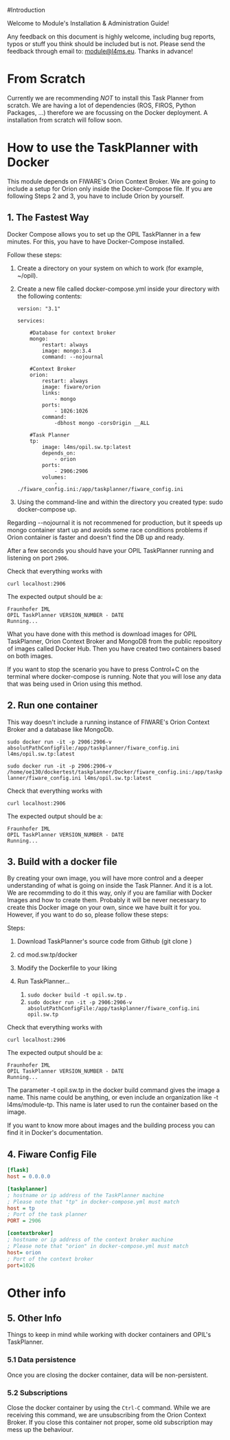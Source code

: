 #Introduction
 
Welcome to Module's Installation & Administration Guide!

Any feedback on this document is highly welcome, including bug reports, typos or stuff you think should be included but is not. Please send the feedback through email to: module@l4ms.eu. Thanks in advance!

# From Scratch
Currently we are recommending *NOT* to install this Task Planner from scratch. We are having a lot of dependencies (ROS, FIROS, Python Packages, ...) therefore we are focussing on the Docker deployment. A installation from scratch will follow soon.

# How to use the TaskPlanner with Docker

This module depends on FIWARE's Orion Context Broker. We are going to include a setup for Orion only inside the Docker-Compose file. If you are following Steps 2 and 3, you have to include Orion by yourself.

## 1. The Fastest Way
Docker Compose allows you to set up the OPIL TaskPlanner in a few minutes. For this, you have to have Docker-Compose installed.


Follow these steps:

1. Create a directory on your system on which to work (for example, ~/opil).

2. Create a new file called docker-compose.yml inside your directory with the following contents:
    ```
    version: "3.1"

    services:

        #Database for context broker
        mongo:
            restart: always
            image: mongo:3.4
            command: --nojournal                  

        #Context Broker
        orion:
            restart: always
            image: fiware/orion
            links:
                - mongo
            ports:
                - 1026:1026
            command: 
                -dbhost mongo -corsOrigin __ALL  
                
        #Task Planner
        tp:
            image: l4ms/opil.sw.tp:latest
            depends_on:
                - orion
            ports:
                - 2906:2906
            volumes:
                - ./fiware_config.ini:/app/taskplanner/fiware_config.ini  
    ```
 

3. Using the command-line and within the directory you created type: sudo docker-compose up.

Regarding --nojournal it is not recommened for production, but it speeds up mongo container start up and avoids some race conditions problems if Orion container is faster and doesn't find the DB up and ready.

After a few seconds you should have your OPIL TaskPlanner running and listening on port `2906`.


Check that everything works with

`curl localhost:2906`


The expected output should be a:

```
Fraunhofer IML
OPIL TaskPlanner VERSION_NUMBER - DATE
Running...
```


What you have done with this method is download images for OPIL TaskPlanner, Orion Context Broker and MongoDB from the public repository of images called Docker Hub. Then you have created two containers based on both images.

If you want to stop the scenario you have to press Control+C on the terminal where docker-compose is running. Note that you will lose any data that was being used in Orion using this method.

## 2. Run one container

This way doesn't include a running instance of FIWARE's Orion Context Broker and a database like MongoDb. 


`sudo docker run -it -p 2906:2906-v absolutPathConfigFile:/app/taskplanner/fiware_config.ini l4ms/opil.sw.tp:latest`

```sudo docker run -it -p 2906:2906-v /home/oe130/dockertest/taskplanner/Docker/fiware_config.ini:/app/taskplanner/fiware_config.ini l4ms/opil.sw.tp:latest```

Check that everything works with

```curl localhost:2906```

The expected output should be a:

```
Fraunhofer IML
OPIL TaskPlanner VERSION_NUMBER - DATE
Running...
```

## 3. Build with a docker file

By creating your own image, you will have more control and a deeper understanding of what is going on inside the Task Planner. And it is a lot. We are recommding to do it this way, only if you are familiar with Docker Images and how to create them. Probably it will be never necessary to create this Docker image on your own, since we have built it for you. However, if you want to do so, please follow these steps:

Steps:

1. Download TaskPlanner's source code from Github (git clone <URL>)
2. cd mod.sw.tp/docker
3. Modify the Dockerfile to your liking
4. Run TaskPlanner...

    1. `sudo docker build -t opil.sw.tp` .
    2. `sudo docker run -it -p 2906:2906-v absolutPathConfigFile:/app/taskplanner/fiware_config.ini opil.sw.tp`

        
Check that everything works with

`curl localhost:2906`

The expected output should be a:

```
Fraunhofer IML
OPIL TaskPlanner VERSION_NUMBER - DATE
Running...
```

The parameter -t opil.sw.tp in the docker build command gives the image a name. This name could be anything, or even include an organization like -t l4ms/module-tp. This name is later used to run the container based on the image.

If you want to know more about images and the building process you can find it in Docker's documentation.


## 4. Fiware Config File
```ini
[flask]
host = 0.0.0.0 

[taskplanner]
; hostname or ip address of the TaskPlanner machine 
; Please note that "tp" in docker-compose.yml must match
host = tp
; Port of the task planner
PORT = 2906

[contextbroker]
; hostname or ip address of the context broker machine 
; Please note that "orion" in docker-compose.yml must match
host= orion
; Port of the context broker
port=1026
```

# Other info

## 5. Other  Info

Things to keep in mind while working with docker containers and OPIL's TaskPlanner.

### 5.1 Data persistence
Once you are closing the docker container, data will be non-persistent.

### 5.2 Subscriptions
Close the docker container by using the `Ctrl-C` command. While we are receiving this command, we are unsubscribing from the Orion Context Broker. If you close this container not proper, some old subscription may mess up the behaviour.